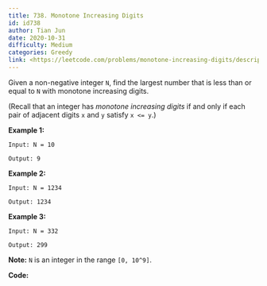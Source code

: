 ```yaml
---
title: 738. Monotone Increasing Digits
id: id738
author: Tian Jun
date: 2020-10-31
difficulty: Medium
categories: Greedy
link: <https://leetcode.com/problems/monotone-increasing-digits/description/>
---
```


Given a non-negative integer `N`, find the largest number that is less than or
equal to `N` with monotone increasing digits.

(Recall that an integer has _monotone increasing digits_ if and only if each
pair of adjacent digits `x` and `y` satisfy `x <= y`.)

**Example 1:**  
            
	Input: N = 10    
	Output: 9    

**Example 2:**  
            
	Input: N = 1234    
	Output: 1234    

**Example 3:**  
            
	Input: N = 332    
	Output: 299    

**Note:** `N` is an integer in the range `[0, 10^9]`.


**Code:**
